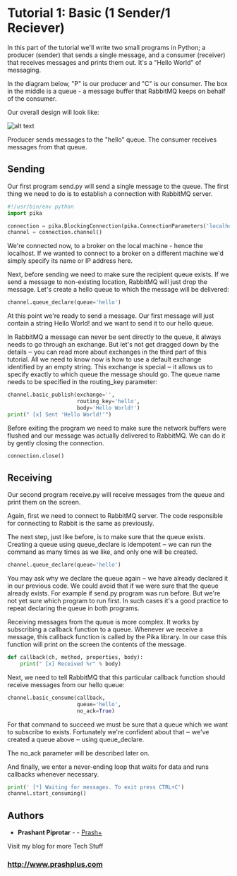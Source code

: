 # Tutorial 1: Basic (1 Sender/1 Reciever)

In this part of the tutorial we'll write two small programs in Python; a producer (sender) that sends a single message, and a consumer (receiver) that receives messages and prints them out. It's a "Hello World" of messaging.

In the diagram below, "P" is our producer and "C" is our consumer. The box in the middle is a queue - a message buffer that RabbitMQ keeps on behalf of the consumer.

Our overall design will look like:

![alt text](https://www.rabbitmq.com/img/tutorials/python-one-overall.png)

Producer sends messages to the "hello" queue. The consumer receives messages from that queue.

## Sending

Our first program send.py will send a single message to the queue. The first thing we need to do is to establish a connection with RabbitMQ server.

```python
#!/usr/bin/env python
import pika

connection = pika.BlockingConnection(pika.ConnectionParameters('localhost'))
channel = connection.channel()
```

We're connected now, to a broker on the local machine - hence the localhost. If we wanted to connect to a broker on a different machine we'd simply specify its name or IP address here.

Next, before sending we need to make sure the recipient queue exists. If we send a message to non-existing location, RabbitMQ will just drop the message. Let's create a hello queue to which the message will be delivered:

```python
channel.queue_declare(queue='hello')
```

At this point we're ready to send a message. Our first message will just contain a string Hello World! and we want to send it to our hello queue.

In RabbitMQ a message can never be sent directly to the queue, it always needs to go through an exchange. But let's not get dragged down by the details ‒ you can read more about exchanges in the third part of this tutorial. All we need to know now is how to use a default exchange identified by an empty string. This exchange is special ‒ it allows us to specify exactly to which queue the message should go. The queue name needs to be specified in the routing_key parameter:

```python
channel.basic_publish(exchange='',
                      routing_key='hello',
                      body='Hello World!')
print(" [x] Sent 'Hello World!'")
```

Before exiting the program we need to make sure the network buffers were flushed and our message was actually delivered to RabbitMQ. We can do it by gently closing the connection.

```python
connection.close()
```

## Receiving

Our second program receive.py will receive messages from the queue and print them on the screen.

Again, first we need to connect to RabbitMQ server. The code responsible for connecting to Rabbit is the same as previously.

The next step, just like before, is to make sure that the queue exists. Creating a queue using queue_declare is idempotent ‒ we can run the command as many times as we like, and only one will be created.

```python
channel.queue_declare(queue='hello')
```

You may ask why we declare the queue again ‒ we have already declared it in our previous code. We could avoid that if we were sure that the queue already exists. For example if send.py program was run before. But we're not yet sure which program to run first. In such cases it's a good practice to repeat declaring the queue in both programs.

Receiving messages from the queue is more complex. It works by subscribing a callback function to a queue. Whenever we receive a message, this callback function is called by the Pika library. In our case this function will print on the screen the contents of the message.

```python
def callback(ch, method, properties, body):
    print(" [x] Received %r" % body)
```

Next, we need to tell RabbitMQ that this particular callback function should receive messages from our hello queue:

```python
channel.basic_consume(callback,
                      queue='hello',
                      no_ack=True)
```

For that command to succeed we must be sure that a queue which we want to subscribe to exists. Fortunately we're confident about that ‒ we've created a queue above ‒ using queue_declare.

The no_ack parameter will be described later on.

And finally, we enter a never-ending loop that waits for data and runs callbacks whenever necessary.

```python
print(' [*] Waiting for messages. To exit press CTRL+C')
channel.start_consuming()
```

## Authors

* **Prashant Piprotar** - - [Prash+](https://github.com/prashplus)

Visit my blog for more Tech Stuff
### http://www.prashplus.com
